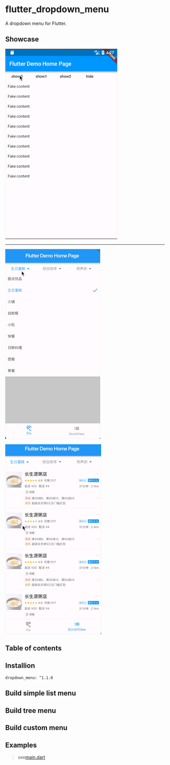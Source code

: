 # flutter_dropdown_menu

A dropdown menu for Flutter.

## Showcase

![showcase](https://github.com/jzoom/images/raw/master/dropdown_menu.gif)
****
![showcase](https://github.com/jzoom/images/raw/master/dropdown_menu1.gif)

![showcase](https://github.com/jzoom/images/raw/master/dropdown_menu2.gif)


## Table of contents


## Installion

```
dropdown_menu: ^1.1.0
```

## Build simple list menu
## Build tree menu
## Build custom menu


## Examples

>see[main.dart](https://github.com/jzoom/flutter_dropdown_menu/blob/master/example/lib/main.dart)


